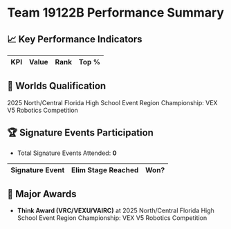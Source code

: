 # Team 19122B Performance Summary

## 📈 Key Performance Indicators
| KPI | Value | Rank | Top % |
|:---|:-----|:----|:-----|


## 🎯 Worlds Qualification
2025 North/Central Florida High School Event Region Championship: VEX V5 Robotics Competition

## 🏆 Signature Events Participation
- Total Signature Events Attended: **0**

| Signature Event | Elim Stage Reached | Won? |
|:----------------|:-------------------|:----|


## 🥇 Major Awards
- **Think Award (VRC/VEXU/VAIRC)** at 2025 North/Central Florida High School Event Region Championship: VEX V5 Robotics Competition

